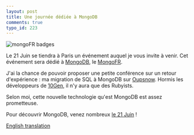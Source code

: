 ```yaml
---
layout: post
title: Une journée dédiée à MongoDB
comments: true
typo_id: 223
---
```

<img src="http://blog.shingara.fr/files/badge-mongofr-large.png" alt="mongoFR badges"/>

Le 21 Juin se tiendra à Paris un événement auquel je vous invite à venir. Cet événement sera dédié à [MongoDB](http://mongodb.com), le [MongoFR](http://www.10gen.com/conferences/event_mongofr_21june10).

J'ai la chance de pouvoir proposer une petite conférence sur un retour d'expérience : ma migration de SQL à MongoDB sur [Oupsnow](http://oupsnow.rubyforge.org).
Hormis les développeurs de [10Gen](http://10gen.com), il n'y aura que des Rubyists.

Selon moi, cette nouvelle technologie qu'est MongoDB est assez prometteuse.

Pour découvrir MongoDB, venez nombreux [le 21 Juin](http://www.10gen.com/conferences/event_mongofr_21june10) !

[English translation](http://blog-en.shingara.fr/one-day-dedicated-to-mongodb.html)
